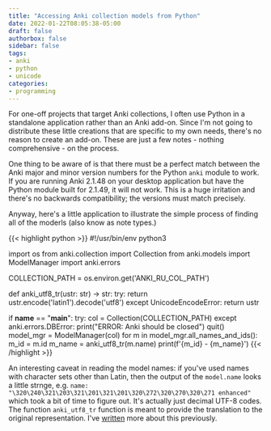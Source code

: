 ```yaml
---
title: "Accessing Anki collection models from Python"
date: 2022-01-22T08:05:38-05:00
draft: false
authorbox: false
sidebar: false
tags:
- anki
- python
- unicode
categories:
- programming
---
```

For one-off projects that target Anki collections, I often use Python in a standalone application rather than an Anki add-on. Since I'm not going to distribute these little creations that are specific to my own needs, there's no reason to create an add-on. These are just a few notes - nothing comprehensive - on the process.

One thing to be aware of is that there must be a perfect match between the Anki major and minor version numbers for the Python `anki` module to work. If you are running Anki 2.1.48 on your desktop application but have the Python module built for 2.1.49, it will not work. This is a huge irritation and there's no backwards compatibility; the versions must match precisely.

Anyway, here's a little application to illustrate the simple process of finding all of the moderls (also know as note types.)

{{< highlight python >}}
#!/usr/bin/env python3

import os
from anki.collection import Collection
from anki.models import ModelManager
import anki.errors

COLLECTION_PATH = os.environ.get('ANKI_RU_COL_PATH')

def anki_utf8_tr(ustr: str) -> str:
   try:
      return ustr.encode('latin1').decode('utf8')
   except UnicodeEncodeError:
      return ustr

if __name__ == "__main__":
   try:
      col = Collection(COLLECTION_PATH)
   except anki.errors.DBError:
      print("ERROR: Anki should be closed")
      quit()
   model_mgr = ModelManager(col)
   for m in model_mgr.all_names_and_ids():
      m_id = m.id
      m_name = anki_utf8_tr(m.name)
      print(f'{m_id} - {m_name}')
{{< /highlight >}}

An interesting caveat in reading the model names: if you've used names with character sets other than Latin, then the output of the `model.name` looks a little strnge, e.g. `name: "\320\240\321\203\321\201\321\201\320\272\320\270\320\271 enhanced"` which took a bit of time to figure out. It's actually just decimal UTF-8 codes. The function `anki_utf8_tr` function is meant to provide the translation to the original representation. I've [written](/2021/11/12/converting-cyrillic-utf-8-text-encoded-as-latin-1/) more about this previously.